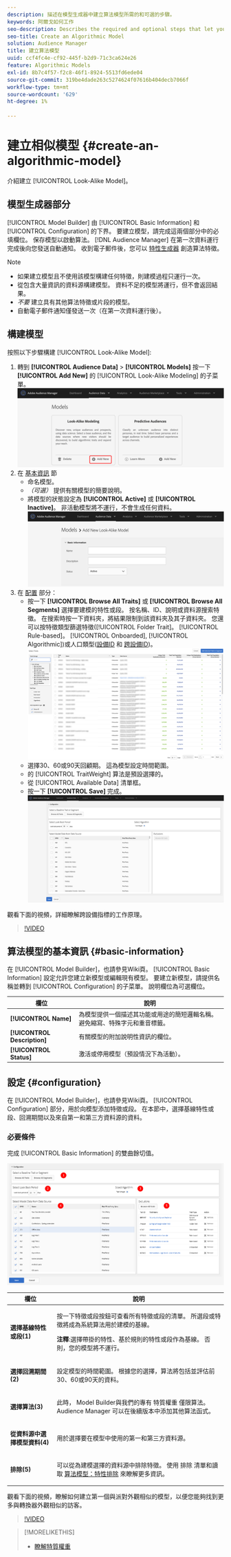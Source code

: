 ```yaml
---
description: 描述在模型生成器中建立算法模型所需的和可選的步驟。
keywords: 阿爾戈如何工作
seo-description: Describes the required and optional steps that let you create an algorithmic model in Model Builder.
seo-title: Create an Algorithmic Model
solution: Audience Manager
title: 建立算法模型
uuid: ccf4fc4e-cf92-445f-b2d9-71c3ca624e26
feature: Algorithmic Models
exl-id: 8b7c4f57-f2c8-46f1-8924-5513fd6ede04
source-git-commit: 319be4dade263c5274624f07616b404decb7066f
workflow-type: tm+mt
source-wordcount: '629'
ht-degree: 1%

---
```


# 建立相似模型 {#create-an-algorithmic-model}

介紹建立 [!UICONTROL Look-Alike Model]。

## 模型生成器部分

[!UICONTROL Model Builder] 由 [!UICONTROL Basic Information] 和 [!UICONTROL Configuration] 的下界。 要建立模型，請完成這兩個部分中的必填欄位。 保存模型以啟動算法。 [!DNL Audience Manager] 在第一次資料運行完成後向您發送自動通知。 收到電子郵件後，您可以 [特性生成器](../../features/traits/about-trait-builder.md) 創造算法特徵。

>[!NOTE]
>
>* 如果建立模型且不使用該模型構建任何特徵，則建模過程只運行一次。
>* 從包含大量資訊的資料源構建模型。 資料不足的模型將運行，但不會返回結果。
>* *不要* 建立具有其他算法特徵或片段的模型。
>* 自動電子郵件通知僅發送一次（在第一次資料運行後）。


## 構建模型

按照以下步驟構建 [!UICONTROL Look-Alike Model]:

1. 轉到 **[!UICONTROL Audience Data]** > **[!UICONTROL Models]** 按一下 **[!UICONTROL Add New]** 的 [!UICONTROL Look-Alike Modeling] 的子菜單。
   ![外觀相似](assets/look-alike-add.png)
1. 在 [基本資訊](../../features/algorithmic-models/create-model.md#basic-information) 節
   * 命名模型。
   * *（可選）* 提供有關模型的簡要說明。
   * 將模型的狀態設定為 **[!UICONTROL Active]** 或 **[!UICONTROL Inactive]**。 非活動模型將不運行，不會生成任何資料。
      ![長相相似](assets/look-alike-basic.png)
1. 在 [配置](../../features/algorithmic-models/create-model.md#configuration) 部分：
   * 按一下 **[!UICONTROL Browse All Traits]** 或 **[!UICONTROL Browse All Segments]** 選擇要建模的特性或段。 按名稱、ID、說明或資料源搜索特徵。 在搜索時按一下資料夾，將結果限制到該資料夾及其子資料夾。 您還可以按特徵類型篩選特徵([!UICONTROL Folder Trait]。 [!UICONTROL Rule-based]。 [!UICONTROL Onboarded], [!UICONTROL Algorithmic])或人口類型([設備ID](../../reference/ids-in-aam.md) 和 [跨設備ID](../../reference/ids-in-aam.md))。
      ![瀏覽特徵](assets/browse-traits.png)
   * 選擇30、60或90天回顧期。 這為模型設定時間範圍。
   * 的 [!UICONTROL TraitWeight] 算法是預設選擇的。
   * 從 [!UICONTROL Available Data] 清單框。
   * 按一下 **[!UICONTROL Save]** 完成。
      ![外觀相似的配置](assets/look-alike-configuration.png)

觀看下面的視頻，詳細瞭解跨設備指標的工作原理。

>[!VIDEO](https://experienceleague.adobe.com/docs/audience-manager-learn/tutorials/build-and-manage-audiences/profile-merge/understanding-cross-device-metrics-in-audience-manager.html)

## 算法模型的基本資訊 {#basic-information}

<!-- r_model_basic.xml -->

在 [!UICONTROL Model Builder]，也請參見Wiki頁。 [!UICONTROL Basic Information] 設定允許您建立新模型或編輯現有模型。 要建立新模型，請提供名稱並轉到 [!UICONTROL Configuration] 的子菜單。 說明欄位為可選欄位。

| 欄位 | 說明 |
|---|---|
| **[!UICONTROL Name]** | 為模型提供一個描述其功能或用途的簡短邏輯名稱。 避免縮寫、特殊字元和重音標籤。 |
| **[!UICONTROL Description]** | 有關模型的附加說明性資訊的欄位。 |
| **[!UICONTROL Status]** | 激活或停用模型（預設情況下為活動）。 |

## 設定 {#configuration}

在 [!UICONTROL Model Builder]，也請參見Wiki頁。 [!UICONTROL Configuration] 部分，用於向模型添加特徵或段。 在本節中，選擇基線特性或段、回溯期間以及來自第一和第三方資料源的資料。

<!-- r_model_configuration.xml -->

### 必要條件

完成 [!UICONTROL Basic Information] 的雙曲餘切值。

![](assets/lam_exclude_traits_numbered.png)

<table id="table_7A6BE5E5498D4776A30323B743954150"> 
 <thead> 
  <tr> 
   <th colname="col1" class="entry"> 欄位 </th> 
   <th colname="col2" class="entry"> 說明 </th> 
  </tr> 
 </thead>
 <tbody> 
  <tr> 
   <td colname="col1"> <p><b>選擇基線特性或段(1)</b> </p> </td> 
   <td colname="col2"> <p>按一下特徵或段按鈕可查看所有特徵或段的清單。 所選段或特徵將成為系統算法用於建模的基線。 </p> <p> <p><b>注釋</b>:選擇帶掛的特性、基於規則的特性或段作為基線。 否則，您的模型將不運行。 </p> </p> </td> 
  </tr> 
  <tr> 
   <td colname="col1"> <p><b>選擇回溯期間(2)</b> </p> </td> 
   <td colname="col2"> <p>設定模型的時間範圍。 根據您的選擇，算法將包括並評估前30、60或90天的資料。 </p> </td> 
  </tr> 
  <tr> 
   <td colname="col1"> <p><b>選擇算法(3)</b> </p> </td> 
   <td colname="col2"> <p>此時， Model Builder與我們的專有 <span class="keyword"> 特質權重</span> 僅限算法。 <span class="keyword"> Audience Manager</span> 可以在後續版本中添加其他算法函式。 </p> </td>
  </tr>
  <tr> 
   <td colname="col1"> <p><b>從資料源中選擇模型資料(4)</b> </p> </td> 
   <td colname="col2"> <p>用於選擇要在模型中使用的第一和第三方資料源。 </p> </td>
  </tr> 
  <tr> 
   <td colname="col1"> <p><b>排除(5)</b> </p> </td> 
   <td colname="col2"> <p>可以從為建模選擇的資料源中排除特徵。 使用 <span class="wintitle"> 排除</span> 清單和讀取 <a href="../../features/algorithmic-models/trait-exclusion-algo-models.md"> 算法模型：特性排除</a> 來瞭解更多資訊。 </p> </td>
  </tr> 
 </tbody>
</table>

觀看下面的視頻，瞭解如何建立第一個與派對外觀相似的模型，以便您能夠找到更多與轉換器外觀相似的訪客。

>[!VIDEO](https://video.tv.adobe.com/v/23504/)

>[!MORELIKETHIS]
>
>* [瞭解特質權重](../../features/algorithmic-models/understanding-models.md#understanding-traitweight)

